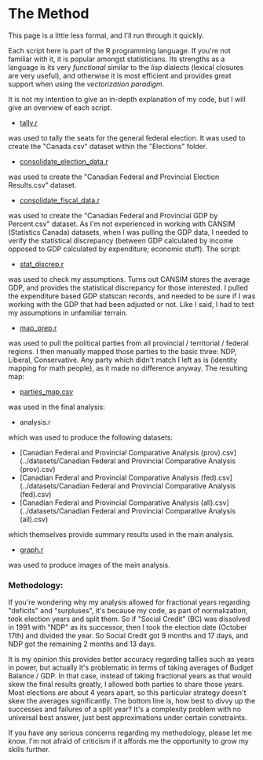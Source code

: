 The Method
==========

This page is a little less formal, and I'll run through it quickly.

Each script here is part of the R programming language. If you're not familiar
with it, it is popular amongst statisticians. Its strengths as a language is
its very *functional* similar to the *lisp* dialects (lexical closures are very
useful), and otherwise it is most efficient and provides great support when
using the *vectorization paradigm*.

It is not my intention to give an in-depth explanation of my code, but I will
give an overview of each script.

+ [tally.r](tally.r)

was used to tally the seats for the general federal election.
It was used to create the "Canada.csv" dataset within the "Elections" folder.

+ [consolidate\_election\_data.r](consolidate\_election\_data.r)

was used to create the "Canadian Federal and Provincial Election Results.csv" dataset.

+ [consolidate\_fiscal\_data.r](consolidate\_fiscal\_data.r)

was used to create the "Canadian Federal and Provincial GDP by Percent.csv" dataset.
As I'm not experienced in working with CANSIM (Statistics Canada) datasets, when I
was pulling the GDP data, I needed to verify the statistical discrepancy (between
GDP calculated by income opposed to GDP calculated by expenditure; economic stuff).
The script:

+ [stat\_discrep.r](stat\_discrep.r)

was used to check my assumptions. Turns out CANSIM stores the average GDP, and provides
the statistical discrepancy for those interested. I pulled the expenditure based GDP
statscan records, and needed to be sure if I was working with the GDP that had been
adjusted or not. Like I said, I had to test my assumptions in unfamiliar terrain.

+ [map\_prep.r](map\_prep.r)

was used to pull the political parties from all provincial / territorial / federal regions.
I then manually mapped those parties to the basic three: NDP, Liberal, Conservative.
Any party which didn't match I left as is (identity mapping for math people),
as it made no difference anyway.  The resulting map:

+ [parties\_map.csv](../datasets/parties\_map.csv)

was used in the final analysis:

+ analysis.r

which was used to produce the following datasets:

+ [Canadian Federal and Provincial Comparative Analysis (prov).csv](../datasets/Canadian Federal and Provincial Comparative Analysis \(prov\).csv)
+ [Canadian Federal and Provincial Comparative Analysis (fed).csv](../datasets/Canadian Federal and Provincial Comparative Analysis \(fed\).csv)
+ [Canadian Federal and Provincial Comparative Analysis (all).csv](../datasets/Canadian Federal and Provincial Comparative Analysis \(all\).csv)

which themselves provide summary results used in the main analysis.

+ [graph.r](graph.r)

was used to produce images of the main analysis.

### Methodology:

If you're wondering why my analysis allowed for fractional years regarding "deficits"
and "surpluses", it's because my code, as part of normalization, took election years
and split them. So if "Social Credit" (BC) was dissolved in 1991 with "NDP" as its successor,
then I took the election date (October 17th) and divided the year. So Social Credit got
9 months and 17 days, and NDP got the remaining 2 months and 13 days.

It is my opinion this provides better accuracy regarding tallies such as years in power,
but actually it's problematic in terms of taking averages of Budget Balance / GDP.
In that case, instead of taking fractional years as that would skew the final results greatly,
I allowed both parties to share those years. Most elections are about 4 years apart,
so this particular strategy doesn't skew the averages significantly. The bottom line is,
how best to divvy up the successes and failures of a split year? It's a complexity problem
with no universal best answer, just best approximations under certain constraints.

If you have any serious concerns regarding my methodology, please let me know. I'm not
afraid of criticism if it affords me the opportunity to grow my skills further.
